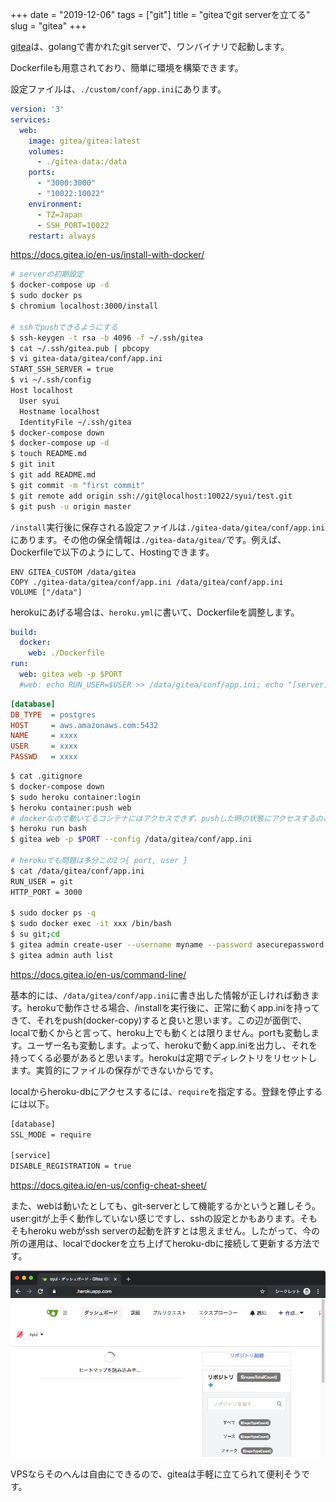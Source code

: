 +++
date = "2019-12-06"
tags = ["git"]
title = "giteaでgit serverを立てる"
slug = "gitea"
+++

[gitea](https://github.com/go-gitea/gitea)は、golangで書かれたgit serverで、ワンバイナリで起動します。

Dockerfileも用意されており、簡単に環境を構築できます。

設定ファイルは、`./custom/conf/app.ini`にあります。

```yml:docker-compose.yml
version: '3'
services:
  web:
    image: gitea/gitea:latest
    volumes:
      - ./gitea-data:/data
    ports:
      - "3000:3000"
      - "10022:10022"
    environment:
      - TZ=Japan
      - SSH_PORT=10022
    restart: always
```

https://docs.gitea.io/en-us/install-with-docker/

```sh
# serverの初期設定
$ docker-compose up -d
$ sudo docker ps
$ chromium localhost:3000/install

# sshでpushできるようにする
$ ssh-keygen -t rsa -b 4096 -f ~/.ssh/gitea
$ cat ~/.ssh/gitea.pub | pbcopy 
$ vi gitea-data/gitea/conf/app.ini
START_SSH_SERVER = true
$ vi ~/.ssh/config
Host localhost
  User syui
  Hostname localhost
  IdentityFile ~/.ssh/gitea
$ docker-compose down
$ docker-compose up -d
$ touch README.md
$ git init
$ git add README.md
$ git commit -m "first commit"
$ git remote add origin ssh://git@localhost:10022/syui/test.git
$ git push -u origin master
```

`/install`実行後に保存される設定ファイルは`./gitea-data/gitea/conf/app.ini`にあります。その他の保全情報は`./gitea-data/gitea/`です。例えば、Dockerfileで以下のようにして、Hostingできます。

```yml:Dockerfile
ENV GITEA_CUSTOM /data/gitea
COPY ./gitea-data/gitea/conf/app.ini /data/gitea/conf/app.ini
VOLUME ["/data"]
```

herokuにあげる場合は、`heroku.yml`に書いて、Dockerfileを調整します。

```yml:heroku.yml
build:
  docker:
    web: ./Dockerfile
run:
  web: gitea web -p $PORT
  #web: echo RUN_USER=$USER >> /data/gitea/conf/app.ini; echo "[server]\nHTTP_PORT=$PORT\nROOT_URL=https://git.syui.cf:$PORT" >> /data/gitea/conf/app.ini ;gitea web -p $PORT -c /data/gitea/conf/app.ini
```

```yml:gitea/conf/app.ini
[database]
DB_TYPE  = postgres
HOST     = aws.amazonaws.com:5432
NAME     = xxxx
USER     = xxxx
PASSWD   = xxxx
```

```sh
$ cat .gitignore
$ docker-compose down
$ sudo heroku container:login
$ heroku container:push web
# dockerなので動いてるコンテナにはアクセスできず、pushした時の状態にアクセスするのみ
$ heroku run bash
$ gitea web -p $PORT --config /data/gitea/conf/app.ini

# herokuでも問題は多分この2つ{ port, user }
$ cat /data/gitea/conf/app.ini
RUN_USER = git
HTTP_PORT = 3000

$ sudo docker ps -q
$ sudo docker exec -it xxx /bin/bash
$ su git;cd
$ gitea admin create-user --username myname --password asecurepassword --email me@example.com --admin
$ gitea admin auth list
```

https://docs.gitea.io/en-us/command-line/

基本的には、`/data/gitea/conf/app.ini`に書き出した情報が正しければ動きます。herokuで動作させる場合、/installを実行後に、正常に動くapp.iniを持ってきて、それをpush(docker-copy)すると良いと思います。この辺が面倒で、localで動くからと言って、heroku上でも動くとは限りません。portも変動します。ユーザー名も変動します。よって、herokuで動くapp.iniを出力し、それを持ってくる必要があると思います。herokuは定期でディレクトリをリセットします。実質的にファイルの保存ができないからです。

localからheroku-dbにアクセスするには、`require`を指定する。登録を停止するには以下。

```sh
[database]
SSL_MODE = require

[service]
DISABLE_REGISTRATION = true
```

https://docs.gitea.io/en-us/config-cheat-sheet/

また、webは動いたとしても、git-serverとして機能するかというと難しそう。user:gitが上手く動作していない感じですし、sshの設定とかもあります。そもそもheroku webがssh serverの起動を許すとは思えません。したがって、今の所の運用は、localでdockerを立ち上げてheroku-dbに接続して更新する方法です。

![](https://raw.githubusercontent.com/mba-hack/images/master/gitea_heroku_deploy_docker_01.png)

VPSならそのへんは自由にできるので、giteaは手軽に立てられて便利そうです。

